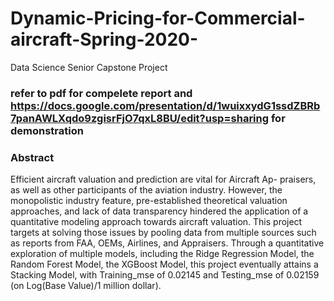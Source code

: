 # Dynamic-Pricing-for-Commercial-aircraft-Spring-2020-
Data Science Senior Capstone Project
### refer to pdf for compelete report and https://docs.google.com/presentation/d/1wuixxydG1ssdZBRb7panAWLXqdo9zgisrFjO7qxL8BU/edit?usp=sharing for demonstration 
### Abstract

Efficient aircraft valuation and prediction are vital for Aircraft Ap- praisers, as well as other participants of the aviation industry. However, the monopolistic industry feature, pre-established theoretical valuation approaches, and lack of data transparency hindered the application of a quantitative modeling approach towards aircraft valuation. This project targets at solving those issues by pooling data from multiple sources such as reports from FAA, OEMs, Airlines, and Appraisers. Through a quantitative exploration of multiple models, including the Ridge Regression Model, the Random Forest Model, the XGBoost Model, this project eventually attains a Stacking Model, with Training_mse of 0.02145 and Testing_mse of 0.02159 (on Log(Base Value)/1 million dollar).
